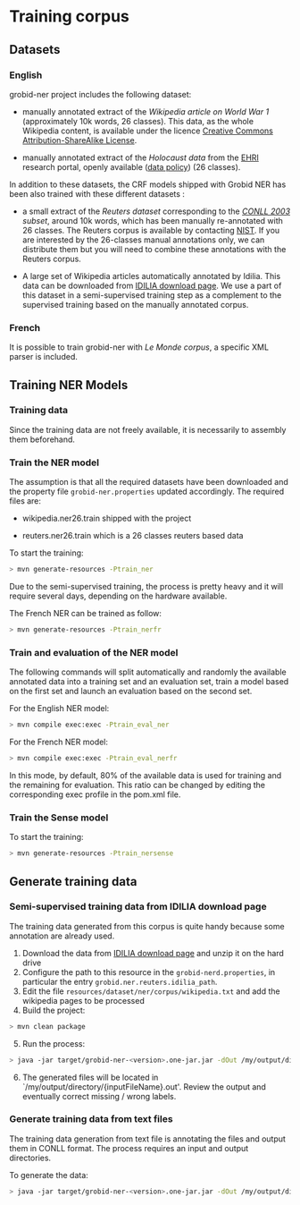 # Training corpus 

## Datasets
  
### English

grobid-ner project includes the following dataset:

- manually annotated extract of the *Wikipedia article on World War 1* (approximately 10k words, 26 classes). This data, as the whole Wikipedia content, is available under the licence [Creative Commons Attribution-ShareAlike License](https://creativecommons.org/licenses/by-sa/3.0/). 

- manually annotated extract of the *Holocaust data* from the [EHRI](https://portal.ehri-project.eu) research portal, openly available ([data policy](https://portal.ehri-project.eu/data-policy)) (26 classes).

In addition to these datasets, the CRF models shipped with Grobid NER has been also trained with these different datasets :
 
 - a small extract of the *Reuters dataset* corresponding to the *[CONLL 2003](http://www.cnts.ua.ac.be/conll2003/ner/) subset*, around 10k words, which has been manually re-annotated with 26 classes. The Reuters corpus is available by contacting [NIST](http://trec.nist.gov/data/reuters/reuters.html). If you are interested by the 26-classes manual annotations only, we can distribute them but you will need to combine these annotations with the Reuters corpus.  

 - A large set of Wikipedia articles automatically annotated by Idilia. This data can be downloaded from [IDILIA download page](http://download.idilia.com/datasets/wikipedia/index.html). We use a part of this dataset in a semi-supervised training step as a complement to the supervised training based on the manually annotated corpus.

### French

It is possible to train grobid-ner with _Le Monde corpus_, a specific XML parser is included.

## Training NER Models

### Training data
Since the training data are not freely available, it is necessarily to assembly them beforehand.


### Train the NER model 
The assumption is that all the required datasets have been downloaded and the property file `grobid-ner.properties` updated accordingly.
The required files are: 

- wikipedia.ner26.train shipped with the project

- reuters.ner26.train which is a 26 classes reuters based data


To start the training: 

```bash
> mvn generate-resources -Ptrain_ner
```

Due to the semi-supervised training, the process is pretty heavy and it will require several days, depending on the hardware available.  

The French NER can be trained as follow:

```bash
> mvn generate-resources -Ptrain_nerfr
```

### Train and evaluation of the NER model 

The following commands will split automatically and randomly the available annotated data into a training set and an evaluation set, train a model based on the first set and launch an evaluation based on the second set. 

For the English NER model:
```bash
> mvn compile exec:exec -Ptrain_eval_ner
```

For the French NER model:
```bash
> mvn compile exec:exec -Ptrain_eval_nerfr
```

In this mode, by default, 80% of the available data is used for training and the remaining for evaluation. This ratio can be changed by editing the corresponding exec profile in the pom.xml file. 

### Train the Sense model 

To start the training: 

```bash
> mvn generate-resources -Ptrain_nersense
```

## Generate training data

### Semi-supervised training data from IDILIA download page

The training data generated from this corpus is quite handy because some annotation are already used. 

1. Download the data from [IDILIA download page](http://download.idilia.com/datasets/wikipedia/index.html) and unzip it on the hard drive
2. Configure the path to this resource in the `grobid-nerd.properties`, in particular the entry `grobid.ner.reuters.idilia_path`. 
3. Edit the file `resources/dataset/ner/corpus/wikipedia.txt` and add the wikipedia pages to be processed
4. Build the project:

```bash
> mvn clean package
```

5. Run the process: 

```bash
> java -jar target/grobid-ner-<version>.one-jar.jar -dOut /my/output/directory -exe createTrainingIDILLIA
```

6. The generated files will be located in `/my/output/directory/{inputFileName}.out'. Review the output and eventually correct missing / wrong labels.

### Generate training data from text files

The training data generation from text file is annotating the files and output them in CONLL format. The process requires an input and output directories.

To generate the data: 

```bash
> java -jar target/grobid-ner-<version>.one-jar.jar -dOut /my/output/directory -dIn /my/input/directory  -exe createTrainingNER
```
